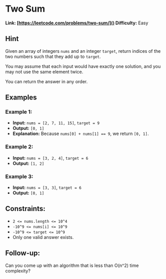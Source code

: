# Two Sum

**Link: [https://leetcode.com/problems/two-sum/]()
Difficulty:** Easy

## Hint

Given an array of integers `nums` and an integer `target`, return indices of the two numbers such that they add up to `target`.

You may assume that each input would have exactly one solution, and you may not use the same element twice.

You can return the answer in any order.

## Examples

### Example 1:

- **Input:** `nums = [2, 7, 11, 15]`, `target = 9`
- **Output:** `[0, 1]`
- **Explanation:** Because `nums[0] + nums[1] == 9`, we return `[0, 1]`.

### Example 2:

- **Input:** `nums = [3, 2, 4]`, `target = 6`
- **Output:** `[1, 2]`

### Example 3:

- **Input:** `nums = [3, 3]`, `target = 6`
- **Output:** `[0, 1]`

## Constraints:

- `2 <= nums.length <= 10^4`
- `-10^9 <= nums[i] <= 10^9`
- `-10^9 <= target <= 10^9`
- Only one valid answer exists.

## Follow-up:

Can you come up with an algorithm that is less than O(n^2) time complexity?
